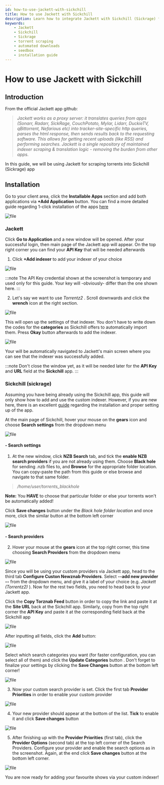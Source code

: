 ```yaml
---
id: how-to-use-jackett-with-sickchill
title: How to use Jackett with Sickchill
description: Learn how to integrate Jackett with Sickchill (Sickrage) for torrent scraping and automated downloads. Follow this step-by-step guide to set up and configure both applications on your seedbox.
keywords:
    - Jackett
    - Sickchill
    - Sickrage
    - torrent scraping
    - automated downloads
    - seedbox
    - installation guide
---
```


# How to use Jackett with Sickchill

## Introduction

From the official Jackett app github:
> *Jackett works as a proxy server: it translates queries from apps (Sonarr, Radarr, SickRage, CouchPotato, Mylar, Lidarr, DuckieTV, qBittorrent, Nefarious etc) into tracker-site-specific http queries, parses the html response, then sends results back to the requesting software. This allows for getting recent uploads (like RSS) and performing searches. Jackett is a single repository of maintained indexer scraping & translation logic - removing the burden from other apps.*

In this guide, we will be using Jackett for scraping torrents into Sickchill (Sickrage) app

## Installation
Go to your client area, click the **Installable Apps** section and add both applications via **+Add Application** button. You can find a more detailed guide regarding 1-click installation of the apps [here](../howtos/How_to_install_our_1-Click_applications.md)

![file](https://rapiddot-support-community-uploads.s3.amazonaws.com/uploads/image-1558516564315.png)

### **Jackett**
Click **Go to Application** and a new window will be opened. After your successful login, then main page of the Jackett app will appear. On the top right corner you can find your **API Key** that will be needed afterwards

1) Click **+Add indexer** to add your indexer of your choice

![file](https://rapiddot-support-community-uploads.s3.amazonaws.com/uploads/image-1558516825927.png)

:::note
The API Key credential shown at the screenshot is temporary and used only for this guide. Your key will -obviously- differ than the one shown here.
:::

2) Let's say we want to use *Torrentz2* . Scroll downwards and click the **wrench** icon at the right section.

![file](https://rapiddot-support-community-uploads.s3.amazonaws.com/uploads/image-1559199850160.png)

This will open up the settings of that indexer. You don't have to write down the codes for the **categories**  as Sickchill offers to automatically import them.
Press **Okay** button afterwards to add the indexer.

![file](https://rapiddot-support-community-uploads.s3.amazonaws.com/uploads/image-1559200290148.png)

Your will be automatically navigated to Jackett's main screen where you can see that the indexer was successfully added.

:::note
Don't close the window yet, as it will be needed later for the **API Key** and **URL** field at the **Sickchill** app.
:::

### **Sickchill (sickrage)**

Assuming you have being already using the Sickchill app, this guide will only show how to add and use the custom indexer. However, if you are new here, there is an excellent [guide](./How_to_use_Sickchill__Sickrage__with_your_seedbox.md) regarding the installation and proper setting up of the app.

At the main page of Sickchill, hover your mouse on the **gears** icon and choose **Search settings** from the dropdown menu

![file](https://rapiddot-support-community-uploads.s3.amazonaws.com/uploads/image-1558530854171.png)

#### **- Search settings**

1) At the new window, click **NZB Search** tab, and tick the **enable NZB search providers** if you are not already using them. Choose **Black hole** for sending .nzb files to, and **Browse** for the appropriate folder location. You can copy-paste the path from this guide or else browse and navigate to that same folder.

> */home/user/torrents_blackhole*

**Note:** You **HAVE** to choose that particular folder or else your torrents won't be automatically added!

Click **Save changes** button under the *Black hole folder location* and once more, click the similar button at the bottom left corner

![file](https://rapiddot-support-community-uploads.s3.amazonaws.com/uploads/image-1559204826841.png)

#### **- Search providers**

2) Hover your mouse at the **gears** icon at the top right corner, this time choosing **Search Providers** from the dropdown menu

![file](https://rapiddot-support-community-uploads.s3.amazonaws.com/uploads/image-1558530883650.png)

Since you will be using your custom providers via Jackett app, head to the third tab **Configure Custon Newznab Providers**.
Select **--add new provider --** from the dropdown menu, and give it a label of your choice (e.g. *Jackett (Torrentz2)* ). Now for the rest two fields, you need to head back to your Jackett app.

Click the **Copy Torznab Feed** button in order to copy the link and paste it at the **Site URL** back at the Sickchill app.
Similarly, copy from the top right corner the **API Key** and paste it at the corresponding field back at the Sickchill app

![file](https://rapiddot-support-community-uploads.s3.amazonaws.com/uploads/image-1559202493052.png)

After inputting all fields, click the **Add** button:

![file](https://rapiddot-support-community-uploads.s3.amazonaws.com/uploads/image-1589958330007.png)

Select which search categories you want (for faster configuration, you can select all of them) and click the **Update Categories** button . Don't forget to finalize your settings by clicking the **Save Changes** button at the bottom left corner!

![file](https://rapiddot-support-community-uploads.s3.amazonaws.com/uploads/image-1589958494911.v2.png)

3) Now your custom search provider is set. Click the first tab **Provider Priorities** in order to enable your custom provider

![file](https://rapiddot-support-community-uploads.s3.amazonaws.com/uploads/image-1558531027525.png)

4) Your new provider should appear at the bottom of the list. **Tick** to enable it and click **Save changes** button

![file](https://rapiddot-support-community-uploads.s3.amazonaws.com/uploads/image-1558531038222.png)

5) After finishing up with the **Provider Priorities** (first tab), click the **Provider Options** (second tab) at the top left corner of the Search Providers. Configure your provider and enable the search options as in the screenshot. Again, at the end click **Save changes** button at the bottom left corner.

![file](https://rapiddot-support-community-uploads.s3.amazonaws.com/uploads/image-1558531149293.png)

You are now ready for adding your favourite shows via your custom indexer!